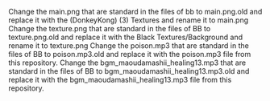 Change the main.png that are standard in the files of bb to main.png.old and replace it with the (DonkeyKong) (3) Textures and rename it to main.png
Change the texture.png that are standard in the files of BB to texture.png.old and replace it with the Black Textures/Background and rename it to texture.png
Change the poison.mp3 that are standard in the files of BB to poison.mp3.old and replace it with the poison.mp3 file from this repository.
Change the bgm_maoudamashii_healing13.mp3 that are standard in the files of BB to bgm_maoudamashii_healing13.mp3.old and replace it with the bgm_maoudamashii_healing13.mp3 file from this repository.
